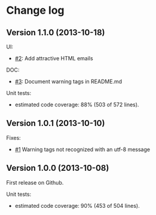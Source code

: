 Change log
==========

## Version 1.1.0 (2013-10-18)

UI:

  - [#2](https://github.com/geoffroy-aubry/Supervisor/issues/2): Add attractive HTML emails

DOC:

  - [#3](https://github.com/geoffroy-aubry/Supervisor/issues/3): Document warning tags in README.md

Unit tests:

  - estimated code coverage: 88% (503 of 572 lines).

## Version 1.0.1 (2013-10-10)

Fixes:

  - [#1](https://github.com/geoffroy-aubry/Supervisor/issues/1) Warning tags not recognized with an utf-8 message

## Version 1.0.0 (2013-10-08)

First release on Github.

Unit tests:

  - estimated code coverage: 90% (453 of 504 lines).

